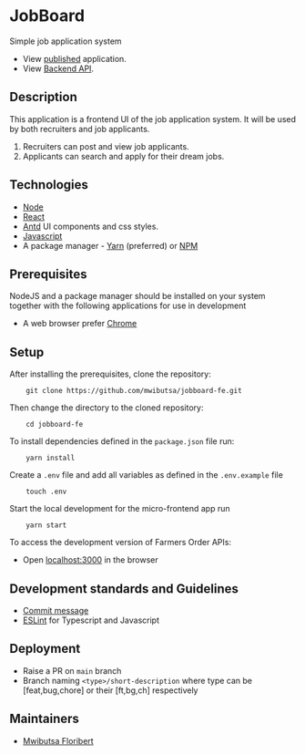 # JobBoard

Simple job application system

- View [published](https://62371c69b69a3f0009d280d8--bk-jobboard.netlify.app/) application.
- View [Backend API](https://jobboar-api.herokuapp.com/api/v1/).

## Description

This application is a frontend UI of the job application system. It will be used by both recruiters and job applicants.

1. Recruiters can post and view job applicants.
2. Applicants can search and apply for their dream jobs.

## Technologies

- [Node](https://nodejs.org/en/)
- [React](https://reactjs.org/)
- [Antd](https://ant.design/) UI components and css styles.
- [Javascript](https://developer.mozilla.org/en-US/docs/Web/JavaScript)
- A package manager - [Yarn](https://yarnpkg.com/lang/en/) (preferred) or [NPM](https://www.npmjs.com/)

## Prerequisites

NodeJS and a package manager should be installed on your system together with the following applications for use in development

- A web browser prefer [Chrome](https://www.google.com/chrome/)

## Setup

After installing the prerequisites, clone the repository:

```ch
    git clone https://github.com/mwibutsa/jobboard-fe.git
```

Then change the directory to the cloned repository:

```ch
    cd jobboard-fe
```

To install dependencies defined in the `package.json` file run:

```ch
    yarn install
```

Create a `.env` file and add all variables as defined in the `.env.example` file

```ch
    touch .env
```

Start the local development for the micro-frontend app run

```ch
    yarn start
```

To access the development version of Farmers Order APIs:

- Open [localhost:3000](http://localhost:3000/) in the browser

## Development standards and Guidelines

- [Commit message](https://www.conventionalcommits.org/en/v1.0.0/)
- [ESLint](https://eslint.org/) for Typescript and Javascript

## Deployment

- Raise a PR on `main` branch
- Branch naming `<type>/short-description` where type can be [feat,bug,chore] or their [ft,bg,ch] respectively

## Maintainers

- [Mwibutsa Floribert](https://gitlab.com/mwibutsa)
